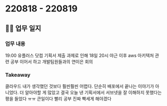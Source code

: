 # 220818 - 220819
## 👩‍💻 업무 일지
### 업무 내용
19:00 유플러스 닷컴 기획서 제출 과제로 인해
18일 20시 야근 이후 aws 아키텍처 관련 공부 이어서 하고
개발팀원들과의 연이은 회의 

### Takeaway
클라우드 내가 생각했던 것보다 훨씬훨씬 어렵다.
단순히 배포에서 끝나는 이야기가 아니었다.
더 알아야할 게 많았고
결국 오늘 낸 기획서에서 서브넷을 잘 이해하지 못했다는 평을 들었다 ㅠㅠ
큰일이다 빨리 공부 진짜 빡세게 해야겠다


<!--stackedit_data:
eyJoaXN0b3J5IjpbOTcwMTQ5MzgwLC0xNzAxOTY4MTUxXX0=
-->